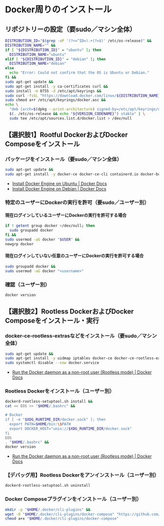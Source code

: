 # Docker周りのインストール
## リポジトリーの設定（要sudo／マシン全体）
```bash
DISTRIBUTION_ID="$(grep -oP '(?<=^ID=).+(?=$)' /etc/os-release)" &&
DISTRIBUTION_NAME="" &&
if [ "${DISTRIBUTION_ID}" = "ubuntu" ]; then
  DISTRIBUTION_NAME="ubuntu"
elif [ "${DISTRIBUTION_ID}" = "debian" ]; then
  DISTRIBUTION_NAME="debian"
else
  echo "Error: Could not confirm that the OS is Ubuntu or Debian."
fi &&
sudo apt-get update &&
sudo apt-get install -y ca-certificates curl &&
sudo install -m 0755 -d /etc/apt/keyrings &&
sudo curl -fsSL "https://download.docker.com/linux/${DISTRIBUTION_NAME}/gpg" -o /etc/apt/keyrings/docker.asc &&
sudo chmod a+r /etc/apt/keyrings/docker.asc &&
echo \
  "deb [arch=$(dpkg --print-architecture) signed-by=/etc/apt/keyrings/docker.asc] https://download.docker.com/linux/${DISTRIBUTION_NAME} \
  $(. /etc/os-release && echo "${VERSION_CODENAME}") stable" | \
  sudo tee /etc/apt/sources.list.d/docker.list > /dev/null
```

## 【選択肢1】Rootful DockerおよびDocker Composeをインストール
### パッケージをインストール（要sudo／マシン全体）
```bash
sudo apt-get update &&
sudo apt-get install -y docker-ce docker-ce-cli containerd.io docker-buildx-plugin docker-compose-plugin
```
- [Install Docker Engine on Ubuntu | Docker Docs](https://docs.docker.com/engine/install/ubuntu/)
- [Install Docker Engine on Debian | Docker Docs](https://docs.docker.com/engine/install/debian/)

### 特定のユーザーにDockerの実行を許可（要sudo／ユーザー別）
#### 現在ログインしているユーザーにDockerの実行を許可する場合
```bash
if ! getent group docker >/dev/null; then
  sudo groupadd docker
fi &&
sudo usermod -aG docker "$USER" &&
newgrp docker
```

#### 現在ログインしていない任意のユーザーにDockerの実行を許可する場合
```bash
sudo groupadd docker &&
sudo usermod -aG docker "<username>"
```

### 確認（ユーザー別）
```bash
docker version
```

## 【選択肢2】Rootless DockerおよびDocker Composeをインストール・実行
### docker-ce-rootless-extrasなどをインストール（要sudo／マシン全体）
```bash
sudo apt-get update &&
sudo apt-get install -y uidmap iptables docker-ce docker-ce-rootless-extras
sudo systemctl disable --now docker.service
```
- [Run the Docker daemon as a non-root user (Rootless mode) | Docker Docs](https://docs.docker.com/engine/security/rootless/)

### Rootless Dockerをインストール（ユーザー別）
```bash
dockerd-rootless-setuptool.sh install &&
cat << EOS >> "$HOME/.bashrc" &&

# Docker
if [ -e "$XDG_RUNTIME_DIR/docker.sock" ]; then
  export PATH=$HOME/bin:\$PATH
  export DOCKER_HOST="unix://$XDG_RUNTIME_DIR/docker.sock"
fi
EOS
. "$HOME/.bashrc" &&
docker version
```
- [Run the Docker daemon as a non-root user (Rootless mode) | Docker Docs](https://docs.docker.com/engine/security/rootless/)

### 【デバッグ用】Rootless Dockerをアンインストール（ユーザー別）
```bash
dockerd-rootless-setuptool.sh uninstall
```

### Docker Composeプラグインをインストール（ユーザー別）
```bash
mkdir -p "$HOME/.docker/cli-plugins" &&
wget -O "$HOME/.docker/cli-plugins/docker-compose" "https://github.com/docker/compose/releases/latest/download/docker-compose-$(uname -s)-$(uname -m)" &&
chmod a+x "$HOME/.docker/cli-plugins/docker-compose"
```
